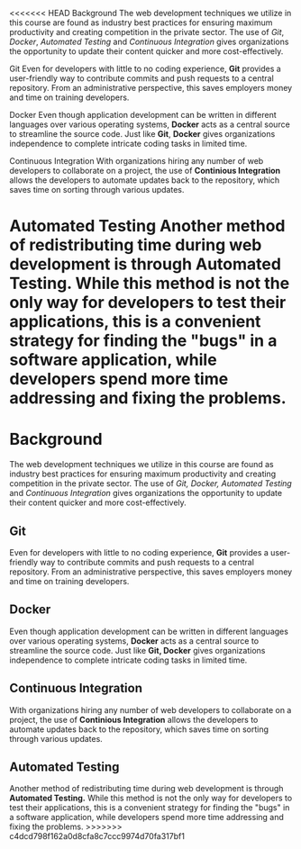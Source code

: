 <<<<<<< HEAD
Background
The web development techniques we utilize in this course are found as industry best practices for ensuring maximum productivity and creating competition in the private sector. The use of *Git*, *Docker*, *Automated Testing* and *Continuous Integration* gives organizations the opportunity to update their content quicker and more cost-effectively.

Git
Even for developers with little to no coding experience, **Git** provides a user-friendly way to contribute commits and push requests to a central repository. From an administrative perspective, this saves employers money and time on training developers.

Docker
Even though application development can be written in different languages over various operating systems, **Docker** acts as a central source to streamline the source code. Just like **Git**, **Docker** gives organizations independence to complete intricate coding tasks in limited time.

Continuous Integration
With organizations hiring any number of web developers to collaborate on a project, the use of **Continious Integration** allows the developers to automate updates back to the repository, which saves time on sorting through various updates.

Automated Testing
Another method of redistributing time during web development is through **Automated Testing**. While this method is not the only way for developers to test their applications, this is a convenient strategy for finding the "bugs" in a software application, while developers spend more time addressing and fixing the problems.
=======
# **Background**
<p>The web development techniques we utilize in this course are found as industry best practices for ensuring maximum productivity and creating competition in the private sector. 
The use of <em>Git, Docker, Automated Testing</em> and <em>Continuous Integration</em> gives organizations the opportunity to update their content quicker and more cost-effectively.</p>

## Git
<p>Even for developers with little to no coding experience, <strong>Git</strong> provides a user-friendly way to contribute commits and push requests to a central repository. From an administrative perspective,
this saves employers money and time on training developers.</p>

## Docker
<p>Even though application development can be written in different languages over various operating systems, <strong>Docker</strong> acts as a central source to streamline the source code. Just like <strong>Git, Docker</strong> gives organizations 
independence to complete intricate coding tasks in limited time.</p>

## Continuous Integration 
<p>With organizations hiring any number of web developers to collaborate on a project, the use of <strong>Continious Integration</strong> allows the developers to automate updates back to the repository, which saves time on sorting through various updates.</p>

## Automated Testing
<p>Another method of redistributing time during web development is through <strong>Automated Testing.</strong> While this method is not the only way for developers to test their applications,
this is a convenient strategy for finding the "bugs" in a software application, while developers spend more time addressing and fixing the problems.
>>>>>>> c4dcd798f162a0d8cfa8c7ccc9974d70fa317bf1
